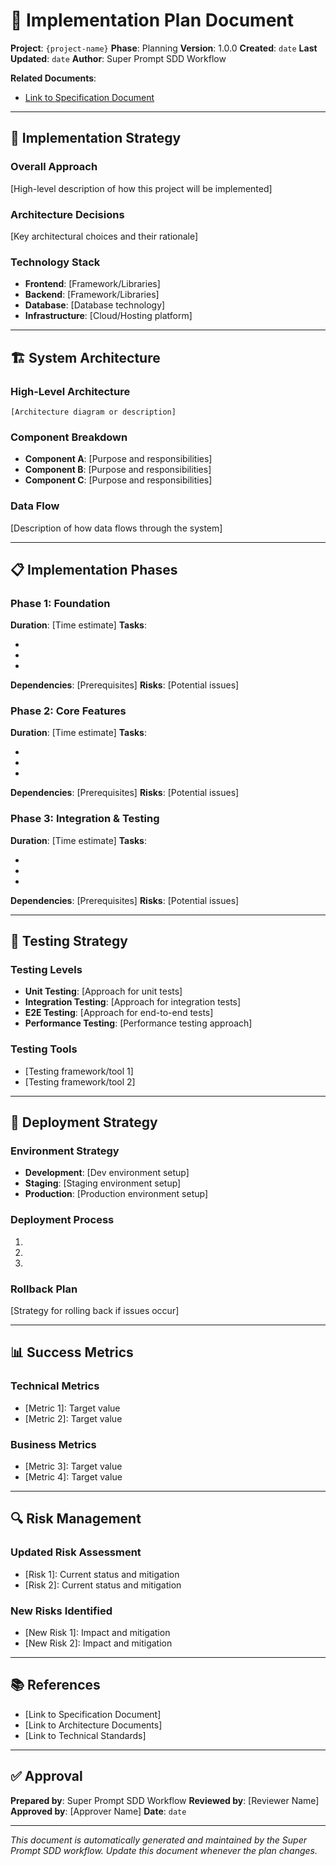 # 📝 Implementation Plan Document

**Project**: `{project-name}`
**Phase**: Planning
**Version**: 1.0.0
**Created**: `date`
**Last Updated**: `date`
**Author**: Super Prompt SDD Workflow

**Related Documents**:
- [Link to Specification Document](../01-specification/spec.md)

---

## 🎯 Implementation Strategy

### Overall Approach
[High-level description of how this project will be implemented]

### Architecture Decisions
[Key architectural choices and their rationale]

### Technology Stack
- **Frontend**: [Framework/Libraries]
- **Backend**: [Framework/Libraries]
- **Database**: [Database technology]
- **Infrastructure**: [Cloud/Hosting platform]

---

## 🏗️ System Architecture

### High-Level Architecture
```
[Architecture diagram or description]
```

### Component Breakdown
- **Component A**: [Purpose and responsibilities]
- **Component B**: [Purpose and responsibilities]
- **Component C**: [Purpose and responsibilities]

### Data Flow
[Description of how data flows through the system]

---

## 📋 Implementation Phases

### Phase 1: Foundation
**Duration**: [Time estimate]
**Tasks**:
- [Task 1.1]: Description
- [Task 1.2]: Description
- [Task 1.3]: Description

**Dependencies**: [Prerequisites]
**Risks**: [Potential issues]

### Phase 2: Core Features
**Duration**: [Time estimate]
**Tasks**:
- [Task 2.1]: Description
- [Task 2.2]: Description
- [Task 2.3]: Description

**Dependencies**: [Prerequisites]
**Risks**: [Potential issues]

### Phase 3: Integration & Testing
**Duration**: [Time estimate]
**Tasks**:
- [Task 3.1]: Description
- [Task 3.2]: Description
- [Task 3.3]: Description

**Dependencies**: [Prerequisites]
**Risks**: [Potential issues]

---

## 🧪 Testing Strategy

### Testing Levels
- **Unit Testing**: [Approach for unit tests]
- **Integration Testing**: [Approach for integration tests]
- **E2E Testing**: [Approach for end-to-end tests]
- **Performance Testing**: [Performance testing approach]

### Testing Tools
- [Testing framework/tool 1]
- [Testing framework/tool 2]

---

## 🚀 Deployment Strategy

### Environment Strategy
- **Development**: [Dev environment setup]
- **Staging**: [Staging environment setup]
- **Production**: [Production environment setup]

### Deployment Process
1. [Step 1]: Description
2. [Step 2]: Description
3. [Step 3]: Description

### Rollback Plan
[Strategy for rolling back if issues occur]

---

## 📊 Success Metrics

### Technical Metrics
- [Metric 1]: Target value
- [Metric 2]: Target value

### Business Metrics
- [Metric 3]: Target value
- [Metric 4]: Target value

---

## 🔍 Risk Management

### Updated Risk Assessment
- [Risk 1]: Current status and mitigation
- [Risk 2]: Current status and mitigation

### New Risks Identified
- [New Risk 1]: Impact and mitigation
- [New Risk 2]: Impact and mitigation

---

## 📚 References

- [Link to Specification Document]
- [Link to Architecture Documents]
- [Link to Technical Standards]

---

## ✅ Approval

**Prepared by**: Super Prompt SDD Workflow
**Reviewed by**: [Reviewer Name]
**Approved by**: [Approver Name]
**Date**: `date`

---

*This document is automatically generated and maintained by the Super Prompt SDD workflow. Update this document whenever the plan changes.*
